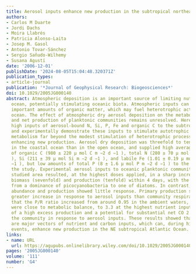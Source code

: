 ```yaml
---
title: Aerosol inputs enhance new production in the subtropical northeast Atlantic
authors:
- Carlos M Duarte
- Jordi Dachs
- Moira Llabrés
- Patricia Alonso‐Laita
- Josep M. Gasol
- Antonio Tovar‐Sánchez
- Sergio Sañudo‐Wilhemy
- Susana Agustí
date: '2006-12-01'
publishDate: '2024-08-05T15:04:48.320371Z'
publication_types:
- article-journal
publication: '*Journal of Geophysical Research: Biogeosciences*'
doi: 10.1029/2005JG000140
abstract: Atmospheric deposition is an important source of limiting nutrients to the
  ocean, potentially stimulating oceanic biota. Atmospheric inputs can also deliver
  important amounts of organic matter, which may fuel heterotrophic activity in the
  ocean. The effect of atmospheric dry aerosol deposition on the metabolic balance
  and net production of planktonic communities remains unresolved. Here we report
  high inputs of aerosol‐bound N, Si, P, Fe and organic C to the subtropical NE Atlantic
  and experimentally demonstrate these inputs to stimulate autotrophic abundance and
  metabolism far beyond the modest stimulation of heterotrophic processes, thereby
  enhancing new production. Aerosol dry deposition was threefold to tenfold higher
  in the coastal ocean than in the open ocean, and supplied high average (±SE) inputs
  of organic C (980 ± 220 μ mol C m −2 d −1 ), total N (280 ± 70 μ mol N m −2 d −1
  ), Si (211 ± 39 μ mol Si m −2 d −1 ), and labile Fe (1.01 ± 0.19 μ mol Fe m −2 d
  −1 ), but low amounts of total P (8 ± 1.6 μ mol P m −2 d −1 ) to the region during
  the study. Experimental aerosol inputs to oceanic planktonic communities from the
  studied area resulted, at the highest doses applied, in a sharp increase in phytoplankton
  biomass (sevenfold) and production (tenfold) within 4 days, with the community shifting
  from a dominance of picocyanobacteria to one of diatoms. In contrast, bacterial
  abundance and production showed little response. Primary production showed a much
  greater increase in response to aerosol inputs than community respiration did, so
  that the P/R ratio increased from around 0.95 in the ambient waters, where communities
  were close to metabolic balance, to 3.3 at the highest nutrient inputs, indicative
  of a high excess production and a potential for substantial net CO 2 removal by
  the community in response to aerosol inputs. These results showed that aerosol inputs
  are major vectors of nutrient and carbon inputs, which can, during high depositional
  events, enhance new production in the NE subtropical Atlantic Ocean.
links:
- name: URL
  url: https://agupubs.onlinelibrary.wiley.com/doi/10.1029/2005JG000140
pages: '2005JG000140'
volume: '111'
number: 'G4'
---
```

